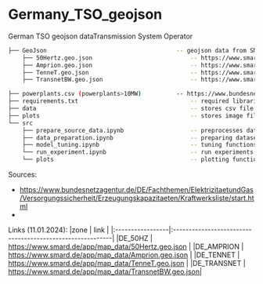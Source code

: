 # Germany_TSO_geojson
German TSO geojson dataTransmission System Operator 




```bash
├── GeoJson                                     -- geojson data from SMARD (retrieved 11.01.2024)
    ├── 50Hertz.geo.json                            -- https://www.smard.de/app/map_data/50Hertz.geo.json
    ├── Amprion.geo.json                            -- https://www.smard.de/app/map_data/Amprion.geo.json  
    ├── TenneT.geo.json                             -- https://www.smard.de/app/map_data/TenneT.geo.json 
    ├── TransnetBW.geo.json                         -- https://www.smard.de/app/map_data/TransnetBW.geo.json

├── powerplants.csv (powerplants>10MW)          -- https://www.bundesnetzagentur.de/SharedDocs/Downloads/DE/Sachgebiete/Energie/Unternehmen_Institutionen/Versorgungssicherheit/Erzeugungskapazitaeten/Kraftwerksliste/Kraftwerksliste_CSV.csv?__blob=publicationFile&v=2 (retrieved 05.02.2024)
├── requirements.txt                                -- required libraries
├── data                                            -- stores csv file 
├── plots                                           -- stores image files
└── src
    ├── prepare_source_data.ipynb                   -- preprocesses data
    ├── data_preparation.ipynb                      -- preparing datasets
    ├── model_tuning.ipynb                          -- tuning functions
    └── run_experiment.ipynb                        -- run experiments 
    └── plots                                       -- plotting functions                 
```

Sources:
- https://www.bundesnetzagentur.de/DE/Fachthemen/ElektrizitaetundGas/Versorgungssicherheit/Erzeugungskapazitaeten/Kraftwerksliste/start.html
- 





Links (11.01.2024):
|zone                 |    link                                                      |
|:-----------------|:----------------------------------------------------------|
|DE_50HZ      |     https://www.smard.de/app/map_data/50Hertz.geo.json   |
|DE_AMPRION   |     https://www.smard.de/app/map_data/Amprion.geo.json   |
|DE_TENNET    |     https://www.smard.de/app/map_data/TenneT.geo.json    |
|DE_TRANSNET  |     https://www.smard.de/app/map_data/TransnetBW.geo.json| 
